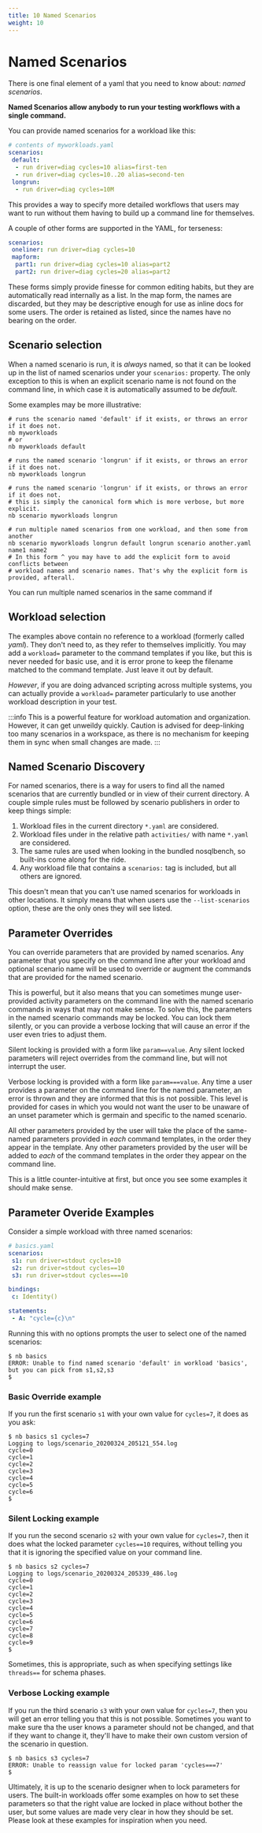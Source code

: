 ```yaml
---
title: 10 Named Scenarios
weight: 10
---
```


# Named Scenarios

There is one final element of a yaml that you need to know about: _named scenarios_.

**Named Scenarios allow anybody to run your testing workflows with a single command.**

You can provide named scenarios for a workload like this:

```yaml
# contents of myworkloads.yaml
scenarios:
 default:
  - run driver=diag cycles=10 alias=first-ten
  - run driver=diag cycles=10..20 alias=second-ten
 longrun:
  - run driver=diag cycles=10M
```

This provides a way to specify more detailed workflows that users may want to run without them having to build up a
command line for themselves.

A couple of other forms are supported in the YAML, for terseness:

```yaml
scenarios:
 oneliner: run driver=diag cycles=10
 mapform:
  part1: run driver=diag cycles=10 alias=part2
  part2: run driver=diag cycles=20 alias=part2
```

These forms simply provide finesse for common editing habits, but they are automatically read internally as a list. In
the map form, the names are discarded, but they may be descriptive enough for use as inline docs for some users. The
order is retained as listed, since the names have no bearing on the order.

## Scenario selection

When a named scenario is run, it is *always* named, so that it can be looked up in the list of named scenarios under
your `scenarios:` property. The only exception to this is when an explicit scenario name is not found on the command
line, in which case it is automatically assumed to be _default_.

Some examples may be more illustrative:

```
# runs the scenario named 'default' if it exists, or throws an error if it does not.
nb myworkloads
# or
nb myworkloads default

# runs the named scenario 'longrun' if it exists, or throws an error if it does not.
nb myworkloads longrun

# runs the named scenario 'longrun' if it exists, or throws an error if it does not.
# this is simply the canonical form which is more verbose, but more explicit.
nb scenario myworkloads longrun

# run multiple named scenarios from one workload, and then some from another
nb scenario myworkloads longrun default longrun scenario another.yaml name1 name2
# In this form ^ you may have to add the explicit form to avoid conflicts between
# workload names and scenario names. That's why the explicit form is provided, afterall.
```

You can run multiple named scenarios in the same command if

## Workload selection

The examples above contain no reference to a workload (formerly called _yaml_). They don't need to, as they refer to
themselves implicitly. You may add a `workload=` parameter to the command templates if you like, but this is never
needed for basic use, and it is error prone to keep the filename matched to the command template. Just leave it out by
default.

_However_, if you are doing advanced scripting across multiple systems, you can actually provide a `workload=` parameter
particularly to use another workload description in your test.

:::info
This is a powerful feature for workload automation and organization. However, it can get unweildy quickly. Caution is
advised for deep-linking too many scenarios in a workspace, as there is no mechanism for keeping them in sync when small
changes are made.
:::

## Named Scenario Discovery

For named scenarios, there is a way for users to find all the named scenarios that are currently bundled or in view of
their current directory. A couple simple rules must be followed by scenario publishers in order to keep things simple:

1. Workload files in the current directory `*.yaml` are considered.
2. Workload files under in the relative path `activities/` with name `*.yaml` are
   considered.
3. The same rules are used when looking in the bundled nosqlbench, so built-ins
   come along for the ride.
4. Any workload file that contains a `scenarios:` tag is included, but all others
   are ignored.

This doesn't mean that you can't use named scenarios for workloads in other locations. It simply means that when users
use the `--list-scenarios` option, these are the only ones they will see listed.

## Parameter Overrides

You can override parameters that are provided by named scenarios. Any parameter that you specify on the command line
after your workload and optional scenario name will be used to override or augment the commands that are provided for
the named scenario.

This is powerful, but it also means that you can sometimes munge user-provided activity parameters on the command line
with the named scenario commands in ways that may not make sense. To solve this, the parameters in the named scenario
commands may be locked. You can lock them silently, or you can provide a verbose locking that will cause an error if the
user even tries to adjust them.

Silent locking is provided with a form like `param==value`. Any silent locked parameters will reject overrides from the
command line, but will not interrupt the user.

Verbose locking is provided with a form like `param===value`. Any time a user provides a parameter on the command line
for the named parameter, an error is thrown and they are informed that this is not possible. This level is provided for
cases in which you would not want the user to be unaware of an unset parameter which is germain and specific to the
named scenario.

All other parameters provided by the user will take the place of the same-named parameters provided in *each* command
templates, in the order they appear in the template. Any other parameters provided by the user will be added to *each*
of the command templates in the order they appear on the command line.

This is a little counter-intuitive at first, but once you see some examples it should make sense.

## Parameter Overide Examples

Consider a simple workload with three named scenarios:
```yaml
# basics.yaml
scenarios:
 s1: run driver=stdout cycles=10
 s2: run driver=stdout cycles==10
 s3: run driver=stdout cycles===10

bindings:
 c: Identity()

statements:
 - A: "cycle={c}\n"
```

Running this with no options prompts the user to select one of the named scenarios:
```
$ nb basics
ERROR: Unable to find named scenario 'default' in workload 'basics', but you can pick from s1,s2,s3
$
```

### Basic Override example

If you run the first scenario `s1` with your own value for `cycles=7`, it does as you
ask:

```
$ nb basics s1 cycles=7
Logging to logs/scenario_20200324_205121_554.log
cycle=0
cycle=1
cycle=2
cycle=3
cycle=4
cycle=5
cycle=6
$
```

### Silent Locking example

If you run the second scenario `s2` with your own value for `cycles=7`, then it does what the locked parameter
`cycles==10` requires, without telling you that it is ignoring the specified value on your command line.

```
$ nb basics s2 cycles=7
Logging to logs/scenario_20200324_205339_486.log
cycle=0
cycle=1
cycle=2
cycle=3
cycle=4
cycle=5
cycle=6
cycle=7
cycle=8
cycle=9
$
```

Sometimes, this is appropriate, such as when specifying settings like `threads==` for schema phases.

### Verbose Locking example

If you run the third scenario `s3` with your own value for `cycles=7`, then you will get an error telling you that this
is not possible. Sometimes you want to make sure tha the user knows a parameter should not be changed, and that if they
want to change it, they'll have to make their own custom version of the scenario in question.
```
$ nb basics s3 cycles=7
ERROR: Unable to reassign value for locked param 'cycles===7'
$
```

Ultimately, it is up to the scenario designer when to lock parameters for users. The built-in workloads offer some
examples on how to set these parameters so that the right value are locked in place without bother the user, but some
values are made very clear in how they should be set. Please look at these examples for inspiration when you need.
